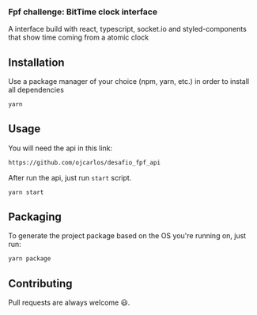 ### Fpf challenge: BitTime clock interface

A interface build with react, typescript, socket.io and styled-components that show time coming from a atomic clock

## Installation

Use a package manager of your choice (npm, yarn, etc.) in order to install all dependencies

```bash
yarn
```

## Usage

You will need the api in this link: 

```bash
https://github.com/ojcarlos/desafio_fpf_api
```

After run the api, just run `start` script.

```bash
yarn start
```
## Packaging

To generate the project package based on the OS you're running on, just run:

```bash
yarn package
```

## Contributing

Pull requests are always welcome 😃.


